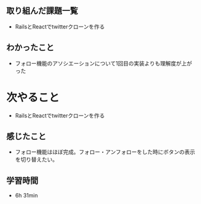 ## 取り組んだ課題一覧
- RailsとReactでtwitterクローンを作る
## わかったこと
- フォロー機能のアソシエーションについて1回目の実装よりも理解度が上がった
# 次やること
- RailsとReactでtwitterクローンを作る
## 感じたこと
- フォロー機能はほぼ完成。フォロー・アンフォローをした時にボタンの表示を切り替えたい。
## 学習時間
- 6h 31min